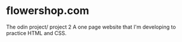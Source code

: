 # flowershop.com
The odin project/ project 2
A one page website that I'm developing to practice HTML and CSS.
